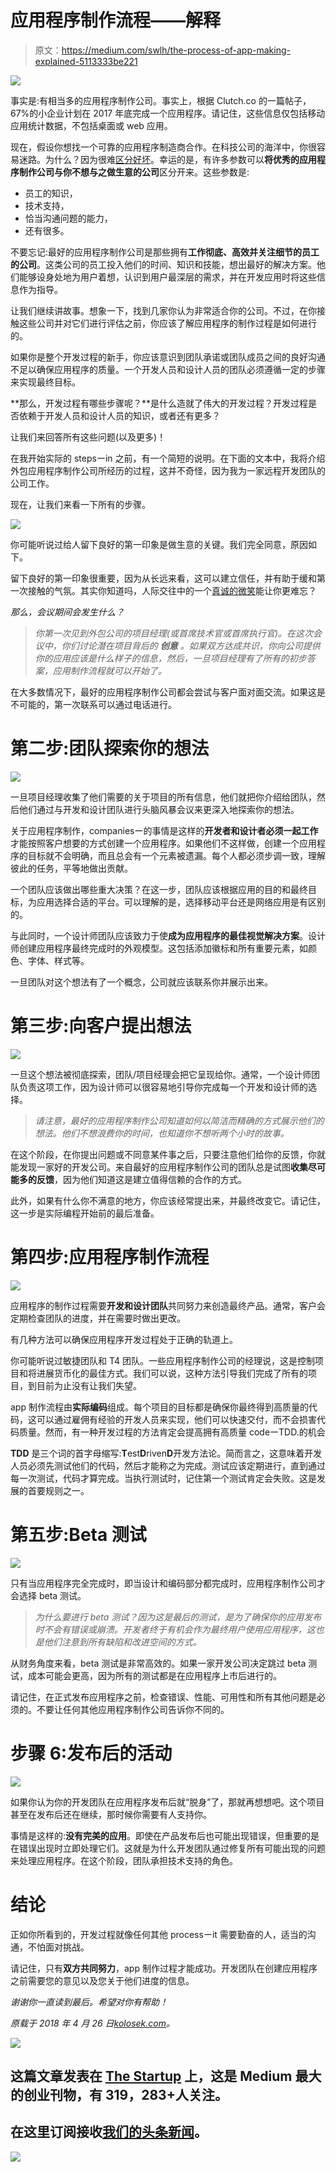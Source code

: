 # 应用程序制作流程——解释

> 原文：<https://medium.com/swlh/the-process-of-app-making-explained-5113333be221>

![](img/3008e952574afbc55a524791d261eca7.png)

事实是:有相当多的应用程序制作公司。事实上，根据 Clutch.co 的一篇帖子，67%的小企业计划在 2017 年底完成一个应用程序。请记住，这些信息仅包括移动应用统计数据，不包括桌面或 web 应用。

现在，假设你想找一个可靠的应用程序制造商合作。在科技公司的海洋中，你很容易迷路。为什么？因为很难[区分好坏](https://kolosek.com/what-makes-a-good-development-company/)。幸运的是，有许多参数可以**将优秀的应用程序制作公司与你不想与之做生意的公司**区分开来。这些参数是:

*   员工的知识，
*   技术支持，
*   恰当沟通问题的能力，
*   还有很多。

不要忘记:最好的应用程序制作公司是那些拥有**工作彻底、高效并关注细节的员工的公司**。这类公司的员工投入他们的时间、知识和技能，想出最好的解决方案。他们能够设身处地为用户着想，认识到用户最深层的需求，并在开发应用时将这些信息作为指导。

让我们继续讲故事。想象一下，找到几家你认为非常适合你的公司。不过，在你接触这些公司并对它们进行评估之前，你应该了解应用程序的制作过程是如何进行的。

如果你是整个开发过程的新手，你应该意识到团队承诺或团队成员之间的良好沟通不足以确保应用程序的质量。一个开发人员和设计人员的团队必须遵循一定的步骤来实现最终目标。

**那么，开发过程有哪些步骤呢？**是什么造就了伟大的开发过程？开发过程是否依赖于开发人员和设计人员的知识，或者还有更多？

让我们来回答所有这些问题(以及更多)！

在我开始实际的 stepsーin 之前，有一个简短的说明。在下面的文本中，我将介绍外包应用程序制作公司所经历的过程，这并不奇怪，因为我为一家远程开发团队的公司工作。

现在，让我们来看一下所有的步骤。

![](img/a4e6cbff46951d303d82c95816c15f96.png)

你可能听说过给人留下良好的第一印象是做生意的关键。我们完全同意，原因如下。

留下良好的第一印象很重要，因为从长远来看，这可以建立信任，并有助于缓和第一次接触的气氛。其实你知道吗，人际交往中的一个[真诚的微笑](https://www.inc.com/jeremy-goldman/6-ways-successful-people-make-a-good-first-impression.html)能让你更难忘？

*那么，会议期间会发生什么？*

> *你第一次见到外包公司的项目经理(或首席技术官或首席执行官)。在这次会议中，你们讨论潜在项目背后的* ***创意*** *。如果双方达成共识，你向公司提供你的应用应该是什么样子的信息，然后，一旦项目经理有了所有的初步答案，应用制作流程就可以开始了。*

在大多数情况下，最好的应用程序制作公司都会尝试与客户面对面交流。如果这是不可能的，第一次联系可以通过电话进行。

# 第二步:团队探索你的想法

![](img/1eb0117f6aa53281ca3c1c410bfcf168.png)

一旦项目经理收集了他们需要的关于项目的所有信息，他们就把你介绍给团队，然后他们通过与开发和设计团队进行头脑风暴会议来更深入地探索你的想法。

关于应用程序制作，companiesー的事情是这样的**开发者和设计者必须一起工作**才能按照客户想要的方式创建一个应用程序。如果他们不这样做，创建一个应用程序的目标就不会明确，而且总会有一个元素被遗漏。每个人都必须步调一致，理解彼此的任务，平等地做出贡献。

一个团队应该做出哪些重大决策？在这一步，团队应该根据应用的目的和最终目标，为应用选择合适的平台。可以理解的是，选择移动平台还是网络应用是有区别的。

与此同时，一个设计师团队应该致力于使**成为应用程序的最佳视觉解决方案**。设计师创建应用程序最终完成时的外观模型。这包括添加徽标和所有重要元素，如颜色、字体、样式等。

一旦团队对这个想法有了一个概念，公司就应该联系你并展示出来。

# 第三步:向客户提出想法

![](img/bcd1546434f81ad9a08b25e65539fdf6.png)

一旦这个想法被彻底探索，团队/项目经理会把它呈现给你。通常，一个设计师团队负责这项工作，因为设计师可以很容易地引导你完成每一个开发和设计师的选择。

> *请注意，最好的应用程序制作公司知道如何以简洁而精确的方式展示他们的想法。他们不想浪费你的时间，也知道你不想听两个小时的故事。*

在这个阶段，在你提出问题或不同意某件事之后，只要注意他们给你的反馈，你就能发现一家好的开发公司。来自最好的应用程序制作公司的团队总是试图**收集尽可能多的反馈**，因为他们知道这是建立值得信赖的合作的方式。

此外，如果有什么你不满意的地方，你应该经常提出来，并最终改变它。请记住，这一步是实际编程开始前的最后准备。

# 第四步:应用程序制作流程

![](img/017b6a4c06e98ff712437dbabed32ad7.png)

应用程序的制作过程需要**开发和设计团队**共同努力来创造最终产品。通常，客户会定期检查团队的进度，并在需要时做出更改。

有几种方法可以确保应用程序开发过程处于正确的轨道上。

你可能听说过敏捷团队和 T4 团队。一些应用程序制作公司的经理说，这是控制项目和将进展货币化的最佳方式。我们可以说，这种方法引导我们完成了所有的项目，到目前为止没有让我们失望。

app 制作流程由**实际编码**组成。每个项目的目标都是确保你最终得到高质量的代码，这可以通过雇佣有经验的开发人员来实现，他们可以快速交付，而不会损害代码质量。然而，有一种开发过程的方法肯定会提高拥有高质量 codeーTDD.的机会

**TDD** 是三个词的首字母缩写:**T**est**D**riven**D**开发方法论。简而言之，这意味着开发人员必须先测试他们的代码，然后才能称之为完成。测试应该定期进行，直到通过每一次测试，代码才算完成。当执行测试时，记住第一个测试肯定会失败。这是发展的首要规则之一。

# 第五步:Beta 测试

![](img/8fa7857da6970a752c06ebf06f672198.png)

只有当应用程序完全完成时，即当设计和编码部分都完成时，应用程序制作公司才会选择 beta 测试。

> *为什么要进行 beta 测试？因为这是最后的测试，是为了确保你的应用发布时不会有错误或崩溃。开发者终于有机会作为最终用户使用应用程序，这也是他们注意到所有缺陷和改进空间的方式。*

从财务角度来看，beta 测试是非常高效的。如果一家开发公司决定跳过 beta 测试，成本可能会更高，因为所有的测试都是在应用程序上市后进行的。

请记住，在正式发布应用程序之前，检查错误、性能、可用性和所有其他问题是必须的。不要让任何其他应用程序制作公司告诉你不同的。

# 步骤 6:发布后的活动

![](img/37595789943611ba4a4c3c2c6a65b377.png)

如果你认为你的开发团队在应用程序发布后就“脱身”了，那就再想想吧。这个项目甚至在发布后还在继续，那时候你需要有人支持你。

事情是这样的:**没有完美的应用**。即使在产品发布后也可能出现错误，但重要的是在错误出现时立即处理它们。这就是为什么开发团队通过修复所有可能出现的问题来处理应用程序。在这个阶段，团队承担技术支持的角色。

# 结论

正如你所看到的，开发过程就像任何其他 processーit 需要勤奋的人，适当的沟通，不怕面对挑战。

请记住，只有**双方共同努力**，app 制作过程才能成功。开发团队在创建应用程序之前需要您的意见以及您关于他们进度的信息。

*谢谢你一直读到最后。希望对你有帮助！*

*原载于 2018 年 4 月 26 日*[*kolosek.com*](https://kolosek.com/the-process-of-app-making-explained/?utm_source=ts)*。*

[![](img/308a8d84fb9b2fab43d66c117fcc4bb4.png)](https://medium.com/swlh)

## 这篇文章发表在 [The Startup](https://medium.com/swlh) 上，这是 Medium 最大的创业刊物，有 319，283+人关注。

## 在这里订阅接收[我们的头条新闻](http://growthsupply.com/the-startup-newsletter/)。

[![](img/b0164736ea17a63403e660de5dedf91a.png)](https://medium.com/swlh)
